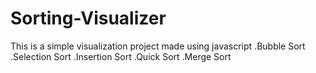 # Sorting-Visualizer
This is a simple visualization project made using javascript
.Bubble Sort
.Selection Sort
.Insertion Sort
.Quick Sort
.Merge Sort
